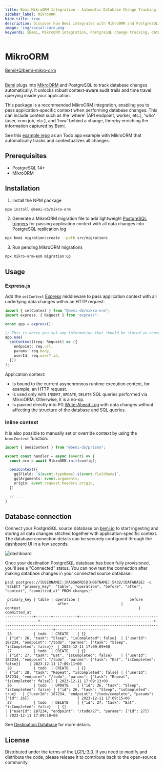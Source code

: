 ```yaml
---
title: Bemi MikroORM Integration - Automatic Database Change Tracking for PostgreSQL
sidebar_label: MikroORM
hide_title: true
description: Discover how Bemi integrates with MikroORM and PostgreSQL to automatically track database changes. This guide covers the installation and use of Bemi with MikroORM to enable context-aware audit trails in your application.
image: 'img/social-card.png'
keywords: [Bemi, MikroORM integration, PostgreSQL change tracking, database auditing, application context, audit trails, MikroORM PostgreSQL, database change monitoring]
---
```


# MikroORM

<a class="github-button" href="https://github.com/BemiHQ/bemi-mikro-orm" data-size="large" data-show-count="true" aria-label="Star BemiHQ/bemi-mikro-orm on GitHub">BemiHQ/bemi-mikro-orm</a>
<br />
<br />

[Bemi](https://bemi.io/) plugs into [MikroORM](https://github.com/mikro-orm/mikro-orm) and PostgreSQL to track database changes automatically. It unlocks robust context-aware audit trails and time travel querying inside your application.

This package is a recommended MikroORM integration, enabling you to pass application-specific context when performing database changes. This can include context such as the 'where' (API endpoint, worker, etc.), 'who' (user, cron job, etc.), and 'how' behind a change, thereby enriching the information captured by Bemi.

See this [example repo](https://github.com/BemiHQ/bemi-mikro-orm-example) as an Todo app example with MikroORM that automatically tracks and contextualizes all changes.

## Prerequisites

- PostgreSQL 14+
- MikroORM

## Installation

1. Install the NPM package

```sh
npm install @bemi-db/mikro-orm
```

2. Generate a MikroORM migration file to add lightweight [PostgreSQL triggers](https://www.postgresql.org/docs/current/plpgsql-trigger.html) for passing application context with all data changes into PostgreSQL replication log

```sh
npx bemi migration:create --path src/migrations
```

3. Run pending MikroORM migrations

```sh
npx mikro-orm-esm migration:up
```

## Usage

### Express.js

Add the `setContext` [Express](https://expressjs.com/) middleware to pass application context with all underlying data changes within an HTTP request:

```ts title="src/index.ts"
import { setContext } from "@bemi-db/mikro-orm";
import express, { Request } from "express";

const app = express();

// This is where you set any information that should be stored as context with all data changes
app.use(
  setContext((req: Request) => ({
    endpoint: req.url,
    params: req.body,
    userId: req.user?.id,
  }))
);
```

Application context:

* Is bound to the current asynchronous runtime execution context, for example, an HTTP request.
* Is used only with `INSERT`, `UPDATE`, `DELETE` SQL queries performed via MikroORM. Otherwise, it is a no-op.
* Is passed directly into PG [Write-Ahead Log](https://www.postgresql.org/docs/current/wal-intro.html) with data changes without affecting the structure of the database and SQL queries.

### Inline context

It is also possible to manually set or override context by using the `bemiContext` function:

```ts title="src/lambda-function.ts"
import { bemiContext } from "@bemi-db/prisma";

export const handler = async (event) => {
  const orm = await MikroORM.init(config);

  bemiContext({
    gqlField: `${event.typeName}.${event.fieldName}`,
    gqlArguments: event.arguments,
    origin: event.request.headers.origin,
  })

  // ...
}
```

## Database connection

Connect your PostgreSQL source database on [bemi.io](https://bemi.io) to start ingesting and storing all data changes stitched together with application-specific context.
The database connection details can be securely configured through the [dashboard UI](https://dashboard.bemi.io/log-in?ref=mikro-orm) in a few seconds.

![dashboard](/img/dashboard.png)

Once your destination PostgreSQL database has been fully provisioned, you'll see a "Connected" status. You can now test the connection after making database changes in your connected source database:

```
psql postgres://[USERNAME]:[PASSWORD]@[HOSTNAME]:5432/[DATABASE] -c 'SELECT "primary_key", "table", "operation", "before", "after", "context", "committed_at" FROM changes;'

 primary_key | table | operation |                       before                      |                       after                        |                                context                                                      |      committed_at
-------------+-------+-----------+---------------------------------------------------+----------------------------------------------------+---------------------------------------------------------------------------------------------+------------------------
 26          | todo  | CREATE    | {}                                                | {"id": 26, "task": "Sleep", "isCompleted": false}  | {"userId": 187234, "endpoint": "/todo", "params": {"task": "Sleep", "isCompleted": false}}  | 2023-12-11 17:09:09+00
 27          | todo  | CREATE    | {}                                                | {"id": 27, "task": "Eat", "isCompleted": false}    | {"userId": 187234, "endpoint": "/todo", "params": {"task": "Eat", "isCompleted": false}}    | 2023-12-11 17:09:11+00
 28          | todo  | CREATE    | {}                                                | {"id": 28, "task": "Repeat", "isCompleted": false} | {"userId": 187234, "endpoint": "/todo", "params": {"task": "Repeat", "isCompleted": false}} | 2023-12-11 17:09:13+00
 26          | todo  | UPDATE    | {"id": 26, "task": "Sleep", "isCompleted": false} | {"id": 26, "task": "Sleep", "isCompleted": true}   | {"userId": 187234, "endpoint": "/todo/complete", "params": {"id": 26}}                      | 2023-12-11 17:09:15+00
 27          | todo  | DELETE    | {"id": 27, "task": "Eat", "isCompleted": false}   | {}                                                 | {"userId": 187234, "endpoint": "/todo/27", "params": {"id": 27}}                            | 2023-12-11 17:09:18+00
```

See [Destination Database](/postgresql/destination-database) for more details.

## License

Distributed under the terms of the [LGPL-3.0](https://github.com/BemiHQ/bemi-mikro-orm/blob/main/LICENSE).
If you need to modify and distribute the code, please release it to contribute back to the open-source community.
